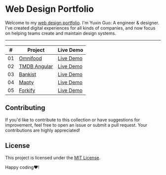 # Web Design Portfolio

Welcome to my [web design portfolio](https://timothyguo86.github.io/web-design-portfolio/). I'm Yuxin Guo: A engineer &
designer. I've created digital experiences for all kinds of companies, and now focus on helping teams create and
maintain design systems.

---

| #  | Project                                                                                      | Live Demo                                                                           |
|:--:|----------------------------------------------------------------------------------------------|-------------------------------------------------------------------------------------|
| 01 | [Omnifood](https://github.com/timothyguo86/web-design-portfolio/tree/main/projects/Omnifood) | [Live Demo](https://timothyguo86.github.io/web-design-portfolio/projects/Omnifood/) |
| 02 | [TMDB Angular](https://github.com/timothyguo86/tmdb-angular)                                 | [Live Demo](https://timothyguo86.github.io/tmdb-angular/)                           |
| 03 | [Bankist](https://github.com/timothyguo86/web-design-portfolio/tree/main/projects/Bankist)   | [Live Demo](https://timothyguo86.github.io/web-design-portfolio/projects/Bankist/)  |
| 04 | [Mapty](https://github.com/timothyguo86/web-design-portfolio/tree/main/projects/Mapty)       | [Live Demo](https://timothyguo86.github.io/web-design-portfolio/projects/Mapty/)    |
| 05 | [Forkify](https://github.com/timothyguo86/web-design-portfolio/tree/main/projects/Forkify)   | [Live Demo](https://timothyguo86.github.io/web-design-portfolio/projects/Forkify/dist)  |

## Contributing

If you'd like to contribute to this collection or have suggestions for improvement, feel free to open an issue or submit
a pull request. Your contributions are highly appreciated!

## License

This project is licensed under the [MIT License](./LICENSE).

Happy coding❤️!
